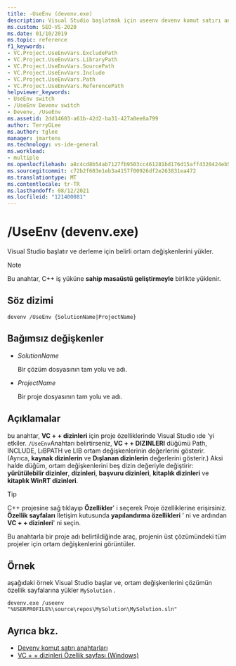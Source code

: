 ```yaml
---
title: -UseEnv (devenv.exe)
description: Visual Studio başlatmak için useenv devenv komut satırı anahtarını kullanmayı ve derleme için belirli ortam değişkenlerini yüklemeyi öğrenin.
ms.custom: SEO-VS-2020
ms.date: 01/10/2019
ms.topic: reference
f1_keywords:
- VC.Project.UseEnvVars.ExcludePath
- VC.Project.UseEnvVars.LibraryPath
- VC.Project.UseEnvVars.SourcePath
- VC.Project.UseEnvVars.Include
- VC.Project.UseEnvVars.Path
- VC.Project.UseEnvVars.ReferencePath
helpviewer_keywords:
- UseEnv switch
- /UseEnv Devenv switch
- Devenv, /UseEnv
ms.assetid: 2dd14603-a61b-42d2-ba31-427a0ee8a799
author: TerryGLee
ms.author: tglee
manager: jmartens
ms.technology: vs-ide-general
ms.workload:
- multiple
ms.openlocfilehash: a8c4cd8b54ab7127fb9503cc461281bd176d15aff4320424eb5641eb4929d6ff
ms.sourcegitcommit: c72b2f603e1eb3a4157f00926df2e263831ea472
ms.translationtype: MT
ms.contentlocale: tr-TR
ms.lasthandoff: 08/12/2021
ms.locfileid: "121400081"
---
```

# <a name="useenv-devenvexe"></a>/UseEnv (devenv.exe)

Visual Studio başlatır ve derleme için belirli ortam değişkenlerini yükler.

> [!NOTE]
> Bu anahtar, C++ iş yüküne **sahip masaüstü geliştirmeyle** birlikte yüklenir.

## <a name="syntax"></a>Söz dizimi

```shell
devenv /UseEnv {SolutionName|ProjectName}
```

## <a name="arguments"></a>Bağımsız değişkenler

- *SolutionName*

  Bir çözüm dosyasının tam yolu ve adı.

- *ProjectName*

  Bir proje dosyasının tam yolu ve adı.

## <a name="remarks"></a>Açıklamalar

bu anahtar, **VC + + dizinleri** için proje özelliklerinde Visual Studio ıde 'yi etkiler. `/UseEnv`Anahtarı belirtirseniz, **VC + + DIZINLERI** düğümü Path, INCLUDE, LıBPATH ve LIB ortam değişkenlerinin değerlerini gösterir. (Ayrıca, **kaynak dizinlerin** ve **Dışlanan dizinlerin** değerlerini gösterir.) Aksi halde düğüm, ortam değişkenlerini beş dizin değeriyle değiştirir: **yürütülebilir dizinler**, **dizinleri**, **başvuru dizinleri**, **kitaplık dizinleri** ve **kitaplık WinRT dizinleri**.

> [!TIP]
> C++ projesine sağ tıklayıp **Özellikler**' i seçerek Proje özelliklerine erişirsiniz. **Özellik sayfaları** Iletişim kutusunda **yapılandırma özellikleri** ' ni ve ardından **VC + + dizinleri**' ni seçin.

Bu anahtarla bir proje adı belirtildiğinde araç, projenin üst çözümündeki tüm projeler için ortam değişkenlerini görüntüler.

## <a name="example"></a>Örnek

aşağıdaki örnek Visual Studio başlar ve, ortam değişkenlerini çözümün özellik sayfalarına yükler `MySolution` .

```shell
devenv.exe /useenv "%USERPROFILE%\source\repos\MySolution\MySolution.sln"
```

## <a name="see-also"></a>Ayrıca bkz.

- [Devenv komut satırı anahtarları](../../ide/reference/devenv-command-line-switches.md)
- [VC + + dizinleri Özellik sayfası (Windows)](/cpp/build/reference/vcpp-directories-property-page)
